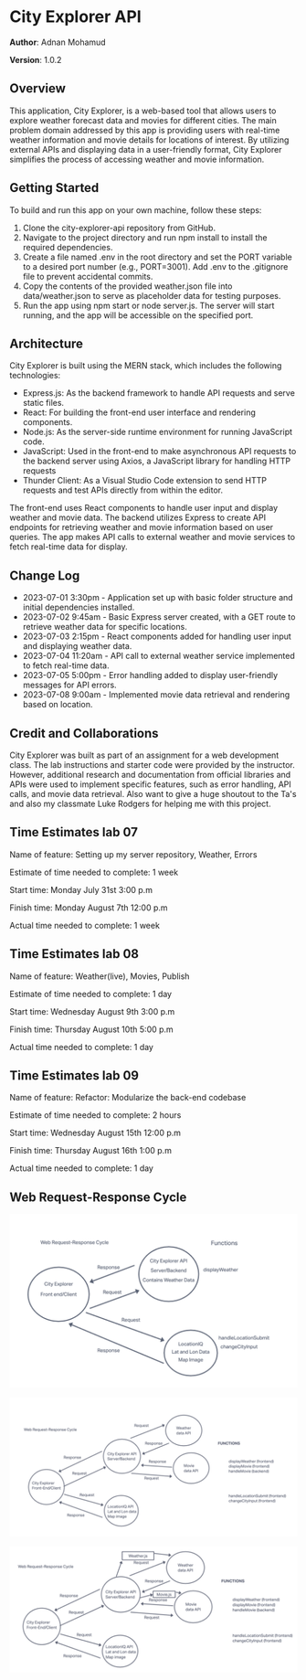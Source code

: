 # City Explorer API

**Author**: Adnan Mohamud

**Version**: 1.0.2

## Overview

This application, City Explorer, is a web-based tool that allows users to explore weather forecast data and movies for different cities. The main problem domain addressed by this app is providing users with real-time weather information and movie details for locations of interest. By utilizing external APIs and displaying data in a user-friendly format, City Explorer simplifies the process of accessing weather and movie information.

## Getting Started

To build and run this app on your own machine, follow these steps:

1. Clone the city-explorer-api repository from GitHub.
2. Navigate to the project directory and run npm install to install the required dependencies.
3. Create a file named .env in the root directory and set the PORT variable to a desired port number (e.g., PORT=3001). Add .env to the .gitignore file to prevent accidental commits.
4. Copy the contents of the provided weather.json file into data/weather.json to serve as placeholder data for testing purposes.
5. Run the app using npm start or node server.js. The server will start running, and the app will be accessible on the specified port.

## Architecture

City Explorer is built using the MERN stack, which includes the following technologies:

* Express.js: As the backend framework to handle API requests and serve static files.
* React: For building the front-end user interface and rendering components.
* Node.js: As the server-side runtime environment for running JavaScript code.
* JavaScript: Used in the front-end to make asynchronous API requests to the backend server using Axios, a JavaScript library for handling HTTP requests
* Thunder Client: As a Visual Studio Code extension to send HTTP requests and test APIs directly from within the editor.

The front-end uses React components to handle user input and display weather and movie data. The backend utilizes Express to create API endpoints for retrieving weather and movie information based on user queries. The app makes API calls to external weather and movie services to fetch real-time data for display.

## Change Log

* 2023-07-01 3:30pm - Application set up with basic folder structure and initial dependencies installed.
* 2023-07-02 9:45am - Basic Express server created, with a GET route to retrieve weather data for specific locations.
* 2023-07-03 2:15pm - React components added for handling user input and displaying weather data.
* 2023-07-04 11:20am - API call to external weather service implemented to fetch real-time data.
* 2023-07-05 5:00pm - Error handling added to display user-friendly messages for API errors.
* 2023-07-08 9:00am - Implemented movie data retrieval and rendering based on location.

## Credit and Collaborations

City Explorer was built as part of an assignment for a web development class. The lab instructions and starter code were provided by the instructor. However, additional research and documentation from official libraries and APIs were used to implement specific features, such as error handling, API calls, and movie data retrieval. Also want to give a huge shoutout to the Ta's and also my classmate Luke Rodgers for helping me with this project.

## Time Estimates lab 07

Name of feature: Setting up my server repository, Weather, Errors

Estimate of time needed to complete: 1 week

Start time: Monday July 31st 3:00 p.m

Finish time: Monday August 7th 12:00 p.m

Actual time needed to complete: 1 week

## Time Estimates lab 08

Name of feature: Weather(live), Movies, Publish

Estimate of time needed to complete: 1 day

Start time: Wednesday August 9th 3:00 p.m

Finish time: Thursday August 10th 5:00 p.m

Actual time needed to complete: 1 day

## Time Estimates lab 09

Name of feature: Refactor: Modularize the back-end codebase

Estimate of time needed to complete: 2 hours

Start time: Wednesday August 15th 12:00 p.m

Finish time: Thursday August 16th 1:00 p.m

Actual time needed to complete: 1 day

## Web Request-Response Cycle

![Web Request-Response Cycle lab-07](web-request-response-cycle-lab-7.png)

![Web Request-Response Cycle lab-08](web-request-response-cycle-lab-8.png)

![Web Request-Response Cycle lab-09](web-request-response-cycle-lab-9.png)
